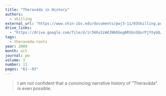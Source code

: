 ```yaml
---
title: "Theravāda in History"
authors:
  - skilling
external_url: "https://www.shin-ibs.edu/documents/pwj3-11/03Skilling.pdf"
drive_links:
  - "https://drive.google.com/file/d/1r3HXu3iWdJN6OGogBRSGnSQurPjYXyGQ/view?usp=drivesdk"
tags:
  - theravada-roots
year: 2009
month: oct
journal: pw
volume: 3
number: 11
pages: "61--93"
---
```


> I am not confident that a convincing narrative history of “Theravāda” is even possible.
